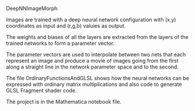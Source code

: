 DeepNNImageMorph

Images are trained with a deep neural network configuration with (x,y) coordinates as input and (r,g,b) valuies as output.

The weights and biases of all the layers are extracted from the layers of the trained networks to form a parameter vector.

The parameter vectors are used to interpolate between two nets that each represent an image and produce a movie of images going from the first along a straight line in the network parameter space and to the second.

The file OrdinaryFunctionsAndGLSL shows how the neural networks can be expressed with ordinary matrix multiplications and also code to generate GLSL Fragment shader code.

The project is in the Mathematica notebook file.
